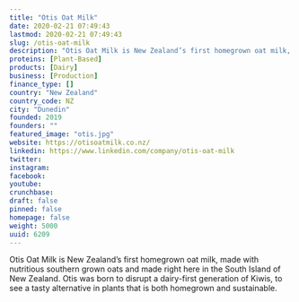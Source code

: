 ```yaml
---
title: "Otis Oat Milk"
date: 2020-02-21 07:49:43
lastmod: 2020-02-21 07:49:43
slug: /otis-oat-milk
description: "Otis Oat Milk is New Zealand’s first homegrown oat milk, made with nutritious southern grown oats and made right here in the South Island of New Zealand. Otis was born to disrupt a dairy-first generation of Kiwis, to see a tasty alternative in plants that is both homegrown and sustainable."
proteins: [Plant-Based]
products: [Dairy]
business: [Production]
finance_type: []
country: "New Zealand"
country_code: NZ
city: "Dunedin"
founded: 2019
founders: ""
featured_image: "otis.jpg"
website: https://otisoatmilk.co.nz/
linkedin: https://www.linkedin.com/company/otis-oat-milk
twitter: 
instagram: 
facebook: 
youtube: 
crunchbase: 
draft: false
pinned: false
homepage: false
weight: 5000
uuid: 6209
---
```

Otis Oat Milk is New Zealand’s first homegrown oat milk, made with nutritious southern grown oats and made right here in the South Island of New Zealand. Otis was born to disrupt a dairy-first generation of Kiwis, to see a tasty alternative in plants that is both homegrown and sustainable.
